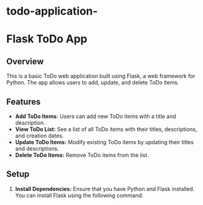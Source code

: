 # todo-application-

# Flask ToDo App

## Overview

This is a basic ToDo web application built using Flask, a web framework for Python. The app allows users to add, update, and delete ToDo items.

## Features

- **Add ToDo Items:** Users can add new ToDo items with a title and description.
- **View ToDo List:** See a list of all ToDo items with their titles, descriptions, and creation dates.
- **Update ToDo Items:** Modify existing ToDo items by updating their titles and descriptions.
- **Delete ToDo Items:** Remove ToDo items from the list.

## Setup

1. **Install Dependencies:**
   Ensure that you have Python and Flask installed. You can install Flask using the following command:

